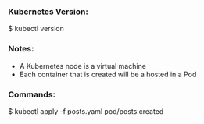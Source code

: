 
### Kubernetes Version:
$ kubectl version

### Notes:
- A Kubernetes node is a virtual machine
- Each container that is created will be a hosted in a Pod

### Commands:
$ kubectl apply -f posts.yaml
pod/posts created